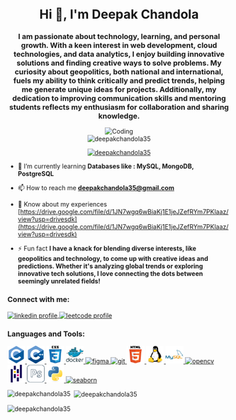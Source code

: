 <h1 align="center">Hi 👋, I'm Deepak Chandola</h1>
<h3 align="center">
  I am passionate about technology, learning, and personal growth. With a keen interest in web development, cloud technologies, and data analytics, I enjoy building innovative solutions and finding creative ways to solve problems. My curiosity about geopolitics, both national and international, fuels my ability to think critically and predict trends, helping me generate unique ideas for projects. Additionally, my dedication to improving communication skills and mentoring students reflects my enthusiasm for collaboration and sharing knowledge.
</h3>

<div align="center">
  <img alt="Coding" width="400" src="https://tenor.com/ci9ZhWhsUth.gif">
</div>

<div align="center">
  <img src="https://media1.tenor.com/m/GPxI_899THkAAAAd/work-office.gif" alt="deepakchandola35" />
</div>

<p align="center">
  <a href="https://github.com/ryo-ma/github-profile-trophy">
    <img src="https://github-profile-trophy.vercel.app/?username=deepakchandola35" alt="deepakchandola35" />
  </a>
</p>

- 🌱 I’m currently learning **Databases like : MySQL, MongoDB, PostgreSQL**

- 📫 How to reach me **deepakchandola35@gmail.com**

- 📄 Know about my experiences [https://drive.google.com/file/d/1JN7wgq6wBiaKj1E1jeJZefRYm7PKlaaz/view?usp=drivesdk](https://drive.google.com/file/d/1JN7wgq6wBiaKj1E1jeJZefRYm7PKlaaz/view?usp=drivesdk)

- ⚡ Fun fact **I have a knack for blending diverse interests, like geopolitics and technology, to come up with creative ideas and predictions. Whether it's analyzing global trends or exploring innovative tech solutions, I love connecting the dots between seemingly unrelated fields!**

<h3 align="left">Connect with me:</h3>
<p align="left">
  <a href="https://linkedin.com/in/https://www.linkedin.com/in/deepak-chandola-2022to2026" target="blank">
    <img align="center" src="https://raw.githubusercontent.com/rahuldkjain/github-profile-readme-generator/master/src/images/icons/Social/linked-in-alt.svg" alt="linkedin profile" height="30" width="40" />
  </a>
  <a href="https://www.leetcode.com/https://leetcode.com/u/deepakchandola35/" target="blank">
    <img align="center" src="https://raw.githubusercontent.com/rahuldkjain/github-profile-readme-generator/master/src/images/icons/Social/leet-code.svg" alt="leetcode profile" height="30" width="40" />
  </a>
</p>

<h3 align="left">Languages and Tools:</h3>
<p align="left">
  <a href="https://www.cprogramming.com/" target="_blank" rel="noreferrer">
    <img src="https://raw.githubusercontent.com/devicons/devicon/master/icons/c/c-original.svg" alt="c" width="40" height="40" />
  </a>
  <a href="https://www.w3schools.com/cpp/" target="_blank" rel="noreferrer">
    <img src="https://raw.githubusercontent.com/devicons/devicon/master/icons/cplusplus/cplusplus-original.svg" alt="cplusplus" width="40" height="40" />
  </a>
  <a href="https://www.w3schools.com/css/" target="_blank" rel="noreferrer">
    <img src="https://raw.githubusercontent.com/devicons/devicon/master/icons/css3/css3-original-wordmark.svg" alt="css3" width="40" height="40" />
  </a>
  <a href="https://www.docker.com/" target="_blank" rel="noreferrer">
    <img src="https://raw.githubusercontent.com/devicons/devicon/master/icons/docker/docker-original-wordmark.svg" alt="docker" width="40" height="40" />
  </a>
  <a href="https://www.figma.com/" target="_blank" rel="noreferrer">
    <img src="https://www.vectorlogo.zone/logos/figma/figma-icon.svg" alt="figma" width="40" height="40" />
  </a>
  <a href="https://git-scm.com/" target="_blank" rel="noreferrer">
    <img src="https://www.vectorlogo.zone/logos/git-scm/git-scm-icon.svg" alt="git" width="40" height="40" />
  </a>
  <a href="https://www.w3.org/html/" target="_blank" rel="noreferrer">
    <img src="https://raw.githubusercontent.com/devicons/devicon/master/icons/html5/html5-original-wordmark.svg" alt="html5" width="40" height="40" />
  </a>
  <a href="https://www.linux.org/" target="_blank" rel="noreferrer">
    <img src="https://raw.githubusercontent.com/devicons/devicon/master/icons/linux/linux-original.svg" alt="linux" width="40" height="40" />
  </a>
  <a href="https://www.mysql.com/" target="_blank" rel="noreferrer">
    <img src="https://raw.githubusercontent.com/devicons/devicon/master/icons/mysql/mysql-original-wordmark.svg" alt="mysql" width="40" height="40" />
  </a>
  <a href="https://opencv.org/" target="_blank" rel="noreferrer">
    <img src="https://www.vectorlogo.zone/logos/opencv/opencv-icon.svg" alt="opencv" width="40" height="40" />
  </a>
  <a href="https://pandas.pydata.org/" target="_blank" rel="noreferrer">
    <img src="https://raw.githubusercontent.com/devicons/devicon/2ae2a900d2f041da66e950e4d48052658d850630/icons/pandas/pandas-original.svg" alt="pandas" width="40" height="40" />
  </a>
  <a href="https://www.photoshop.com/en" target="_blank" rel="noreferrer">
    <img src="https://raw.githubusercontent.com/devicons/devicon/master/icons/photoshop/photoshop-line.svg" alt="photoshop" width="40" height="40" />
  </a>
  <a href="https://www.python.org" target="_blank" rel="noreferrer">
    <img src="https://raw.githubusercontent.com/devicons/devicon/master/icons/python/python-original.svg" alt="python" width="40" height="40" />
  </a>
  <a href="https://seaborn.pydata.org/" target="_blank" rel="noreferrer">
    <img src="https://seaborn.pydata.org/_images/logo-mark-lightbg.svg" alt="seaborn" width="40" height="40" />
  </a>
</p>

<p>
  <img align="left" src="https://github-readme-stats.vercel.app/api/top-langs?username=deepakchandola35&show_icons=true&locale=en&layout=compact" alt="deepakchandola35" />
</p>

<p>&nbsp;
  <img align="center" src="https://github-readme-stats.vercel.app/api?username=deepakchandola35&show_icons=true&locale=en" alt="deepakchandola35" />
</p>

<p>
  <img align="center" src="https://github-readme-streak-stats.herokuapp.com/?user=deepakchandola35&" alt="deepakchandola35" />
</p>
